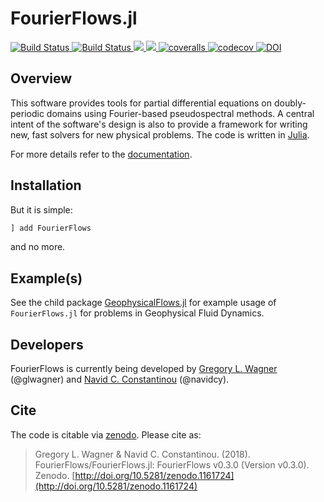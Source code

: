 # FourierFlows.jl

<p align="left">
    <a href="https://travis-ci.org/FourierFlows/FourierFlows.jl">
        <img src="https://travis-ci.org/FourierFlows/FourierFlows.jl.svg?branch=master" title="Build Status">
    </a>
    <a href="https://ci.appveyor.com/project/navidcy/fourierflows-jl">
        <img src="https://ci.appveyor.com/api/projects/status/3hm86k8d4qdch730?svg=true" title="Build Status">
    </a>
    <a href="https://FourierFlows.github.io/FourierFlows.jl/stable">
        <img src="https://img.shields.io/badge/docs-stable-blue.svg">
    </a>
    <a href="https://FourierFlows.github.io/FourierFlows.jl/latest">
        <img src="https://img.shields.io/badge/docs-latest-blue.svg">
    </a>
    <a href="https://coveralls.io/github/FourierFlows/FourierFlows.jl?branch=master">
        <img src="https://coveralls.io/repos/github/FourierFlows/FourierFlows.jl/badge.svg?branch=master" title="coveralls">
    </a>
    <a href="https://codecov.io/gh/FourierFlows/FourierFlows.jl">
        <img src="https://codecov.io/gh/FourierFlows/FourierFlows.jl/branch/master/graph/badge.svg" title="codecov">
    </a>
    <a href="https://doi.org/10.5281/zenodo.1161724">
        <img src="https://zenodo.org/badge/DOI/10.5281/zenodo.1161724.svg" alt="DOI">
    </a>
</p>

## Overview

This software provides tools for partial differential equations on
doubly-periodic domains using Fourier-based pseudospectral methods.
A central intent of the software's design is also to provide a framework
for writing new, fast solvers for new physical problems.
The code is written in [Julia][].

For more details refer to the [documentation](https://fourierflows.github.io/FourierFlows.jl/latest/).

## Installation

But it is simple:

```julia
] add FourierFlows
```

and no more.

## Example(s)

See the child package [GeophysicalFlows.jl][] for example usage of `FourierFlows.jl` for problems in 
Geophysical Fluid Dynamics.

## Developers

FourierFlows is currently being developed by [Gregory L. Wagner][] (@glwagner)
and [Navid C. Constantinou][] (@navidcy).


## Cite

The code is citable via [zenodo](https://zenodo.org). Please cite as:

> Gregory L. Wagner & Navid C. Constantinou. (2018). FourierFlows/FourierFlows.jl: FourierFlows v0.3.0 (Version v0.3.0). Zenodo.  [http://doi.org/10.5281/zenodo.1161724](http://doi.org/10.5281/zenodo.1161724)



[Julia]: https://julialang.org/
[Navid C. Constantinou]: http://www.navidconstantinou.com
[Gregory L. Wagner]: https://glwagner.github.io
[GeophysicalFlows.jl]: https://github.com/FourierFlows/GeophysicalFlows.jl
